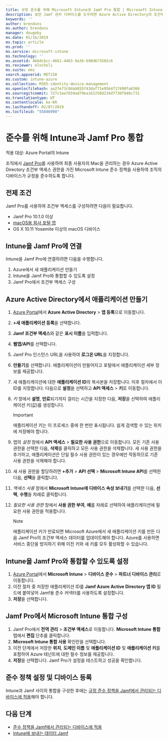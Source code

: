 ```yaml
---
title: 규정 준수를 위해 Microsoft Intune과 Jamf Pro 통합 | Microsoft Intune
description: 보안 Jamf 관리 디바이스를 도우려면 Azure Active Directory의 조건부 액세스와 함께 Microsoft Intune 준수 정책을 사용합니다.
keywords: ''
author: brenduns
ms.author: brenduns
manager: dougeby
ms.date: 01/16/2019
ms.topic: article
ms.prod: ''
ms.service: microsoft-intune
ms.technology: ''
ms.assetid: 4b6dcbcc-4661-4463-9a36-698d673502c6
ms.reviewer: elocholi
ms.suite: ems
search.appverid: MET150
ms.custom: intune-azure
ms.collection: M365-identity-device-management
ms.openlocfilehash: aa2fe73c0dab855f43daf71e9564f17490fa6366
ms.sourcegitcommit: 727c3ae7659ad79ea162250d234d7730f840c731
ms.translationtype: HT
ms.contentlocale: ko-KR
ms.lasthandoff: 02/07/2019
ms.locfileid: "55846998"
---
```

# <a name="integrate-jamf-pro-with-intune-for-compliance"></a>준수를 위해 Intune과 Jamf Pro 통합

적용 대상: Azure Portal의 Intune

조직에서 [Jamf Pro](https://www.jamf.com)를 사용하여 최종 사용자의 Mac을 관리하는 경우 Azure Active Directory 조건부 액세스 권한을 가진 Microsoft Intune 준수 정책을 사용하여 조직의 디바이스가 규정을 준수하도록 합니다.

## <a name="prerequisites"></a>전제 조건

Jamf Pro를 사용하여 조건부 액세스를 구성하려면 다음이 필요합니다.

- Jamf Pro 10.1.0 이상
- [macOS용 회사 포털 앱](https://aka.ms/macoscompanyportal)
- OS X 10.11 Yosemite 이상의 macOS 디바이스

## <a name="connecting-intune-to-jamf-pro"></a>Intune을 Jamf Pro에 연결

Intune을 Jamf Pro에 연결하려면 다음을 수행합니다.

1. Azure에서 새 애플리케이션 만들기
2. Intune을 Jamf Pro와 통합할 수 있도록 설정
3. Jamf Pro에서 조건부 액세스 구성

## <a name="create-an-application-in-azure-active-directory"></a>Azure Active Directory에서 애플리케이션 만들기

1. [Azure Portal](https://portal.azure.com)에서 **Azure Active Directory** > **앱 등록**으로 이동합니다.
2. **+새 애플리케이션 등록**을 선택합니다.
3. **Jamf 조건부 액세스**와 같은 **표시 이름**을 입력합니다.
4. **웹앱/API**를 선택합니다.
5. Jamf Pro 인스턴스 URL을 사용하여 **로그온 URL**을 지정합니다.
6. **만들기**를 선택합니다. 애플리케이션이 만들어지고 포털에서 애플리케이션 세부 정보를 제공합니다.
7. 새 애플리케이션에 대한 **애플리케이션 ID**의 복사본을 저장합니다. 이후 절차에서 이 ID를 지정합니다. 다음으로 **설정**을 선택하고 **API 액세스** > **키**로 이동합니다.
8. *키* 창에서 **설명**, **만료**되기까지 걸리는 시간을 지정한 다음, **저장**을 선택하여 애플리케이션 키(값)를 생성합니다.

   > [!IMPORTANT]
   > 애플리케이션 키는 이 프로세스 중에 한 번만 표시됩니다. 쉽게 검색할 수 있는 위치에 저장해야 합니다.

8. 앱의 *설정* 창에서 **API 액세스** > **필요한 사용 권한**으로 이동합니다. 모든 기존 사용 권한을 선택한 다음, **삭제**를 클릭하고 모든 사용 권한을 삭제합니다. 새 사용 권한을 추가하고, 애플리케이션은 단일 필수 사용 권한이 있는 경우에만 작동하므로 기존 사용 권한을 삭제해야 합니다.  
9. 새 사용 권한을 할당하려면 **+추가** > **API 선택** > **Microsoft Intune API**를 선택한 다음, **선택**을 클릭합니다.
10. *액세스 사용* 창에서 **Microsoft Intune에 디바이스 속성 보내기**를 선택한 다음, **선택**, **수행**을 차례로 클릭합니다.
11. *필요한 사용 권한* 창에서 **사용 권한 부여**, **예**를 차례로 선택하여 애플리케이션에 필요한 사용 권한을 적용합니다.

    > [!NOTE]
    > 애플리케이션 키가 만료되면 Microsoft Azure에서 새 애플리케이션 키를 만든 다음 Jamf Pro의 조건부 액세스 데이터를 업데이트해야 합니다. Azure를 사용하면 서비스 중단을 방지하기 위해 이전 키와 새 키를 모두 활성화할 수 있습니다.

## <a name="enable-intune-to-integrate-with-jamf-pro"></a>Intune을 Jamf Pro와 통합할 수 있도록 설정

1. [Azure Portal](https://portal.azure.com)에서 **Microsoft Intune** > **디바이스 준수** > **파트너 디바이스 관리**로 이동합니다.
2. 이전 절차 중 저장한 애플리케이션 ID를 **Jamf Azure Active Directory 앱 ID** 필드에 붙여넣어 Jamf용 준수 커넥터를 사용하도록 설정합니다.
3. **저장**을 선택합니다.

## <a name="configure-microsoft-intune-integration-in-jamf-pro"></a>Jamf Pro에서 Microsoft Intune 통합 구성

1. Jamf Pro에서 **전역 관리** > **조건부 액세스**로 이동합니다. **Microsoft Intune 통합** 탭에서 **편집** 단추를 클릭합니다.
2. **Microsoft Intune 통합 사용** 확인란을 선택합니다.
3. 이전 단계에서 저장한 **위치**, **도메인 이름** 및 **애플리케이션 ID** 및 **애플리케이션 키**를 포함하여 Azure 테넌트에 대한 필수 정보를 제공합니다.
4. **저장**을 선택합니다. Jamf Pro가 설정을 테스트하고 성공을 확인합니다.

## <a name="set-up-compliance-policies-and-register-devices"></a>준수 정책 설정 및 디바이스 등록

Intune과 Jamf 사이의 통합을 구성한 후에는 [규정 준수 정책을 Jamf에서 관리되는 디바이스에 적용](conditional-access-assign-jamf.md)해야 합니다.



## <a name="next-steps"></a>다음 단계

- [준수 정책을 Jamf에서 관리되는 디바이스에 적용](conditional-access-assign-jamf.md)
- [Intune에 보내는 데이터 Jamf](data-jamf-sends-to-intune.md)
